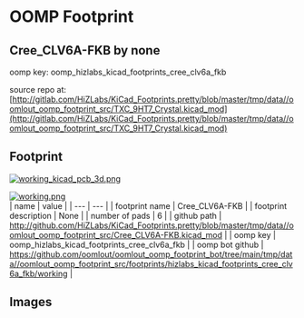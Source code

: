 # OOMP Footprint  
## Cree_CLV6A-FKB  by none  
  
oomp key: oomp_hizlabs_kicad_footprints_cree_clv6a_fkb  
  
source repo at: [http://gitlab.com/HiZLabs/KiCad_Footprints.pretty/blob/master/tmp/data//oomlout_oomp_footprint_src/TXC_9HT7_Crystal.kicad_mod](http://gitlab.com/HiZLabs/KiCad_Footprints.pretty/blob/master/tmp/data//oomlout_oomp_footprint_src/TXC_9HT7_Crystal.kicad_mod)  
## Footprint  
  
[![working_kicad_pcb_3d.png](working_kicad_pcb_3d_600.png)](working_kicad_pcb_3d.png)  
  
[![working.png](working_600.png)](working.png)  
| name | value | 
| --- | --- | 
| footprint name | Cree_CLV6A-FKB | 
| footprint description | None | 
| number of pads | 6 | 
| github path | http://github.com/HiZLabs/KiCad_Footprints.pretty/blob/master/tmp/data//oomlout_oomp_footprint_src/Cree_CLV6A-FKB.kicad_mod | 
| oomp key | oomp_hizlabs_kicad_footprints_cree_clv6a_fkb | 
| oomp bot github | https://github.com/oomlout/oomlout_oomp_footprint_bot/tree/main/tmp/data//oomlout_oomp_footprint_src/footprints/hizlabs_kicad_footprints_cree_clv6a_fkb/working | 
## Images  
